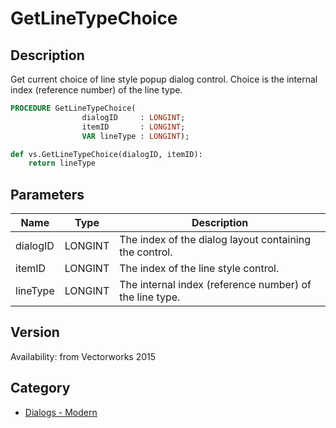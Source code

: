 # GetLineTypeChoice

## Description
Get current choice of line style popup dialog control.  Choice is the internal index (reference number) of the line type.

```pascal
PROCEDURE GetLineTypeChoice(
				dialogID     : LONGINT;
				itemID       : LONGINT;
				VAR lineType : LONGINT);
```

```python
def vs.GetLineTypeChoice(dialogID, itemID):
    return lineType
```

## Parameters
|Name|Type|Description|
|---|---|---|
|dialogID|LONGINT|The index of the dialog layout containing the control.|
|itemID|LONGINT|The index of the line style control.|
|lineType|LONGINT|The internal index (reference number) of the line type.|

## Version
Availability: from Vectorworks 2015

## Category
* [Dialogs - Modern](../Categories/Dialogs%20-%20Modern.md)
